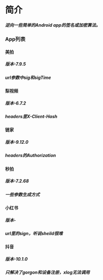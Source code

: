 # 简介
##### 逆向一些简单的Android app的签名或加密算法。

### App列表

#### 美拍
##### 版本-7.9.5
##### url参数中sig和sigTime

#### 梨视频
##### 版本-6.7.2
##### headers里X-Client-Hash

#### 链家
##### 版本-9.12.0
##### headers的Authorization

#### 秒拍
##### 版本-7.2.68
##### 一些参数生成方式

#### 小红书
##### 版本-
##### url里的sign，听说sheild很难

#### 抖音
##### 版本-10.1.0
##### 只解决了gorgon和设备注册，xlog无法调用